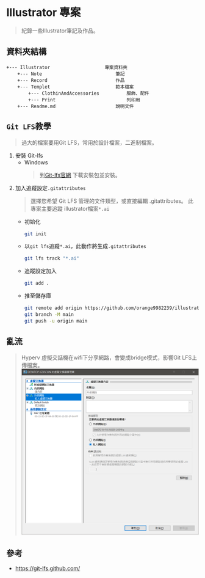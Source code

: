 # Illustrator 專案

> 紀錄一些Illustrator筆記及作品。

## 資料夾結構
```
+--- Illustrator                    專案資料夾
    +--- Note                           筆記
    +--- Record                         作品
    +--- Templet                        範本檔案
        +--- ClothinAndAccessories          服飾、配件
        +--- Print                          列印用
    +--- Readme.md                      說明文件
```

## `Git LFS`教學
> 過大的檔案要用Git LFS，常用於設計檔案，二進制檔案。

1. 安裝 Git-lfs
    * Windows
        > 到[Git-lfs官網](https://git-lfs.github.com/) 下載安裝包並安裝。
2. 加入追蹤設定`.gitattributes`
   > 選擇您希望 Git LFS 管理的文件類型，或直接編輯 .gitattributes。
   > 此專案主要追蹤 illustrator檔案`*.ai`
   * 初始化
        ``` bash
        git init
        ```
   * 以`git lfs`追蹤`*.ai`，此動作將生成`.gitattributes`
        ``` bash
        git lfs track "*.ai"
        ```
   * 追蹤設定加入
        ``` bash
        git add .
        ```
   * 推至儲存庫
        ``` bash
        git remote add origin https://github.com/orange9982239/illustrator.git
        git branch -M main
        git push -u origin main
        ```

## 亂流
> Hyperv 虛擬交話機在wifi下分享網路，會變成bridge模式，影響Git LFS上傳檔案。
![暫時關掉分享網路給VM](https://raw.githubusercontent.com/orange9982239/ImageHosting/master/images/20220424205639.png)

## 參考
   * https://git-lfs.github.com/